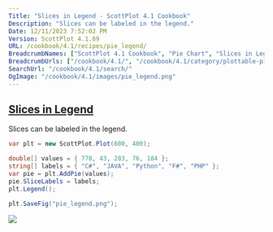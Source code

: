 ```yaml
---
Title: "Slices in Legend - ScottPlot 4.1 Cookbook"
Description: "Slices can be labeled in the legend."
Date: 12/11/2023 7:52:02 PM
Version: ScottPlot 4.1.69
URL: /cookbook/4.1/recipes/pie_legend/
BreadcrumbNames: ["ScottPlot 4.1 Cookbook", "Pie Chart", "Slices in Legend"]
BreadcrumbUrls: ["/cookbook/4.1/", "/cookbook/4.1/category/plottable-pie", "/cookbook/4.1/recipes/pie_legend/"]
SearchUrl: "/cookbook/4.1/search/"
OgImage: "/cookbook/4.1/images/pie_legend.png"
---
```


<h2><a href='/cookbook/4.1/recipes/pie_legend/'>Slices in Legend</a></h2>

Slices can be labeled in the legend.

```cs
var plt = new ScottPlot.Plot(600, 400);

double[] values = { 778, 43, 283, 76, 184 };
string[] labels = { "C#", "JAVA", "Python", "F#", "PHP" };
var pie = plt.AddPie(values);
pie.SliceLabels = labels;
plt.Legend();

plt.SaveFig("pie_legend.png");
```

<img src='../../images/pie_legend.png' class='d-block mx-auto my-5' />


